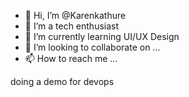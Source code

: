 - 👋 Hi, I’m @Karenkathure
- 👀 I’m a tech enthusiast 
- 🌱 I’m currently learning UI/UX Design 
- 💞️ I’m looking to collaborate on ...
- 📫 How to reach me ...

<!---
Kareenakathure/Kareenakathure is a ✨ special ✨ repository because its `README.md` (this file) appears on your GitHub profile.
You can click the Preview link to take a look at your changes.
--->
doing a demo for devops
